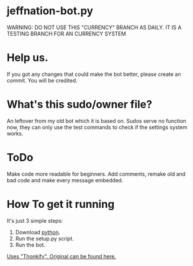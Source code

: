 # jeffnation-bot.py
WARNING: DO NOT USE THIS "CURRENCY" BRANCH AS DAILY. IT IS A TESTING BRANCH FOR AN CURRENCY SYSTEM

# Help us.
If you got any changes that could make the bot better, please create an commit. You will be credited.

# What's this sudo/owner file?
An leftover from my old bot which it is based on. Sudos serve no function now, they can only use the test commands to check if the settings system works.

# ToDo
Make code more readable for beginners. Add comments, remake old and bad code and make every message embedded.

# How To get it running
It's just 3 simple steps:

1) Download [python](https://python.org).
2) Run the setup.py script.
3) Run the bot.

[Uses "Thonkify". Original can be found here.](https://github.com/skittles9823/SkittBot/blob/master/tg_bot/modules/thonkify.py)
